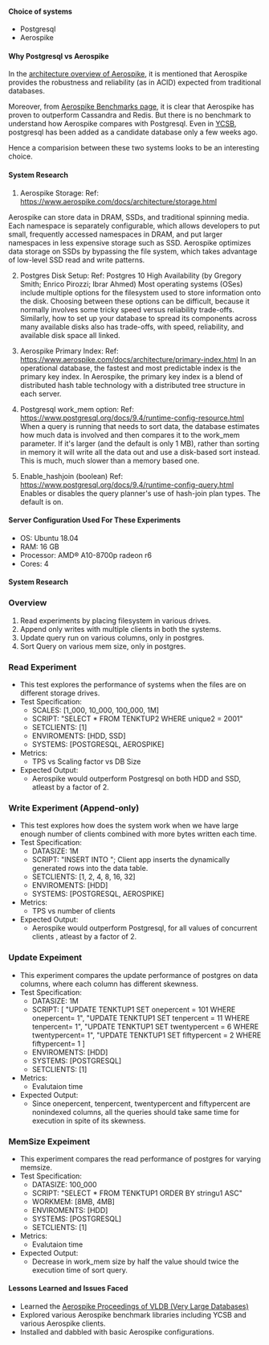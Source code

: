 #### Choice of systems

* Postgresql
* Aerospike

#### Why Postgresql vs Aerospike

In the [architecture overview of Aerospike](https://www.aerospike.com/docs/architecture/index.html), it is mentioned that Aerospike provides the robustness and reliability (as in ACID) expected from traditional databases. 

Moreover, from [Aerospike Benchmarks page](https://www.aerospike.com/resources/benchmarks/), it is clear that Aerospike has proven to outperform Cassandra and Redis. But there is no benchmark to understand how Aerospike compares with Postgresql. Even in [YCSB](https://github.com/brianfrankcooper/YCSB), postgresql has been added as a candidate database only a few weeks ago.

Hence a comparision between these two systems looks to be an interesting choice.

#### System Research    

1. Aerospike Storage:
Ref: https://www.aerospike.com/docs/architecture/storage.html

Aerospike can store data in DRAM, SSDs, and traditional spinning media. Each namespace is separately configurable, which allows developers to put small, frequently accessed namespaces in DRAM, and put larger namespaces in less expensive storage such as SSD. Aerospike optimizes data storage on SSDs by bypassing the file system, which takes advantage of low-level SSD read and write patterns. 

2. Postgres Disk Setup:
Ref: Postgres 10 High Availability (by Gregory Smith; Enrico Pirozzi; Ibrar Ahmed)
Most operating systems (OSes) include multiple options for the filesystem used to store information onto the disk. Choosing between these options can be difficult, because it normally involves some tricky speed versus reliability trade-offs. Similarly, how to set up your database to spread its components across many available disks also has trade-offs, with speed, reliability, and available disk space all linked.

3. Aerospike Primary Index:
Ref: https://www.aerospike.com/docs/architecture/primary-index.html
In an operational database, the fastest and most predictable index is the primary key index. In Aerospike, the primary key index is a blend of distributed hash table technology with a distributed tree structure in each server. 

4. Postgresql work_mem option:
Ref: https://www.postgresql.org/docs/9.4/runtime-config-resource.html 
When a query is running that needs to sort data, the database estimates how much data is involved and then compares it to the work_mem parameter. If it's larger (and the default is only 1 MB), rather than sorting in memory it will write all the data out and use a disk-based sort instead. This is much, much slower than a memory based one.

5. Enable_hashjoin (boolean)
Ref: https://www.postgresql.org/docs/9.4/runtime-config-query.html
Enables or disables the query planner's use of hash-join plan types. The default is on.


#### Server Configuration Used For These Experiments 
* OS: Ubuntu 18.04
* RAM: 16 GB
* Processor: AMD® A10-8700p radeon r6
* Cores: 4

#### System Research

### Overview
1. Read experiments by placing filesystem in various drives.
2. Append only writes with multiple clients in both the systems.
3. Update query run on various columns, only in postgres.
4. Sort Query on various mem size, only in postgres.

### Read Experiment
* This test explores the performance of systems when the files are on different storage drives.
* Test Specification:
    * SCALES: [1_000, 10_000, 100_000,  1M] 
    * SCRIPT: "SELECT * FROM TENKTUP2 WHERE unique2 = 2001"
    * SETCLIENTS: [1]
    * ENVIROMENTS: [HDD, SSD]
    * SYSTEMS: [POSTGRESQL, AEROSPIKE] 
* Metrics: 
    * TPS vs Scaling factor vs DB Size
* Expected Output:
    * Aerospike would outperform Postgresql on both HDD and SSD, atleast by a factor of 2.

### Write Experiment (Append-only)
* This test explores how does the system work when we have large enough number of clients combined with more bytes written each time.
* Test Specification:
    * DATASIZE: 1M 
    * SCRIPT: "INSERT <TUPLE> INTO <RELATION>"; Client app inserts the dynamically generated rows into the data table.
    * SETCLIENTS: [1, 2, 4, 8, 16, 32]
    * ENVIROMENTS: [HDD]
    * SYSTEMS: [POSTGRESQL, AEROSPIKE] 
* Metrics:
    * TPS vs number of clients
* Expected Output:
    * Aerospike would outperform Postgresql, for all values of concurrent clients , atleast by a factor of 2.

### Update Expeiment
* This experiment compares the update performance of postgres on data columns, where each column has different skewness.
* Test Specification:
    * DATASIZE: 1M 
    * SCRIPT: [
                "UPDATE TENKTUP1 SET onepercent = 101 WHERE onepercent= 1",
                "UPDATE TENKTUP1 SET tenpercent = 11 WHERE tenpercent= 1",
                "UPDATE TENKTUP1 SET twentypercent = 6 WHERE twentypercent= 1",
                "UPDATE TENKTUP1 SET fiftypercent = 2 WHERE fiftypercent= 1
                ] 
    * ENVIROMENTS: [HDD]
    * SYSTEMS: [POSTGRESQL] 
    * SETCLIENTS: [1]
* Metrics:
    * Evalutaion time
* Expected Output:
    * Since onepercent, tenpercent, twentypercent and fiftypercent are nonindexed columns, all the queries should take same time for execution in spite of its skewness. 

### MemSize Expeiment
* This experiment compares the read performance of postgres for varying memsize.
* Test Specification:
    * DATASIZE: 100_000 
    * SCRIPT: "SELECT * FROM TENKTUP1 ORDER BY stringu1 ASC"
    * WORKMEM: [8MB, 4MB]
    * ENVIROMENTS: [HDD]
    * SYSTEMS: [POSTGRESQL] 
    * SETCLIENTS: [1]
* Metrics:
    * Evalutaion time
* Expected Output:
    * Decrease in work_mem size by half the value should twice the execution time of sort query. 

#### Lessons Learned and Issues Faced
* Learned the [Aerospike Proceedings of VLDB (Very Large Databases)](https://www.aerospike.com/docs/architecture/assets/vldb2016.pdf) 
* Explored various Aerospike benchmark libraries including YCSB and various Aerospike clients.
* Installed and dabbled with basic Aerospike configurations.